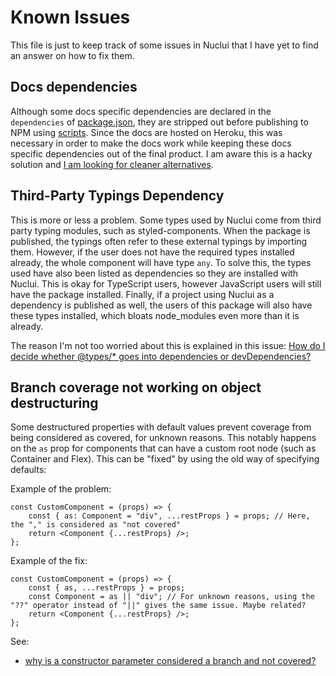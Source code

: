 # Known Issues

This file is just to keep track of some issues in Nuclui that I have yet to find an answer on how to fix them.

## Docs dependencies

Although some docs specific dependencies are declared in the `dependencies` of [package.json](./package.json), they are stripped out before publishing to NPM using [scripts](./scripts/prepublishOnly.js). Since the docs are hosted on Heroku, this was necessary in order to make the docs work while keeping these docs specific dependencies out of the final product. I am aware this is a hacky solution and [I am looking for cleaner alternatives](https://stackoverflow.com/questions/62460197/how-do-you-exclude-certain-dependencies-from-being-published-with-npm).

## Third-Party Typings Dependency

This is more or less a problem. Some types used by Nuclui come from third party typing modules, such as styled-components. When the package is published, the typings often refer to these external typings by importing them. However, if the user does not have the required types installed already, the whole component will have type `any`. To solve this, the types used have also been listed as dependencies so they are installed with Nuclui. This is okay for TypeScript users, however JavaScript users will still have the package installed. Finally, if a project using Nuclui as a dependency is published as well, the users of this package will also have these types installed, which bloats node_modules even more than it is already.

The reason I'm not too worried about this is explained in this issue: [How do I decide whether @types/\* goes into dependencies or devDependencies?](https://stackoverflow.com/questions/45176661/how-do-i-decide-whether-types-goes-into-dependencies-or-devdependencies)

## Branch coverage not working on object destructuring

Some destructured properties with default values prevent coverage from being considered as covered, for unknown reasons. This notably happens on the `as` prop for components that can have a custom root node (such as Container and Flex). This can be "fixed" by using the old way of specifying defaults:

Example of the problem:

```tsx
const CustomComponent = (props) => {
    const { as: Component = "div", ...restProps } = props; // Here, the "," is considered as "not covered"
    return <Component {...restProps} />;
};
```

Example of the fix:

```tsx
const CustomComponent = (props) => {
    const { as, ...restProps } = props;
    const Component = as || "div"; // For unknown reasons, using the "??" operator instead of "||" gives the same issue. Maybe related?
    return <Component {...restProps} />;
};
```

See:

-   [why is a constructor parameter considered a branch and not covered?](https://github.com/istanbuljs/istanbuljs/issues/70)

